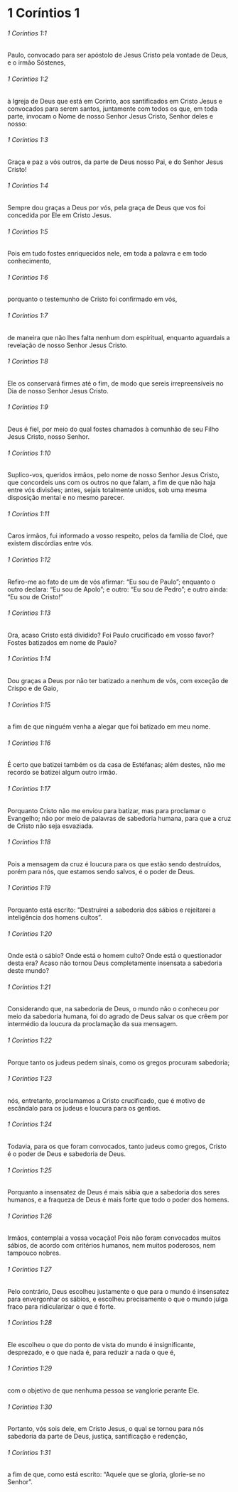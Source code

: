 # 1 Coríntios 1

###### 1 Coríntios 1:1

Paulo, convocado para ser apóstolo de Jesus Cristo pela vontade de Deus, e o irmão Sóstenes,

###### 1 Coríntios 1:2

à Igreja de Deus que está em Corinto, aos santificados em Cristo Jesus e convocados para serem santos, juntamente com todos os que, em toda parte, invocam o Nome de nosso Senhor Jesus Cristo, Senhor deles e nosso:

###### 1 Coríntios 1:3

Graça e paz a vós outros, da parte de Deus nosso Pai, e do Senhor Jesus Cristo!

###### 1 Coríntios 1:4

Sempre dou graças a Deus por vós, pela graça de Deus que vos foi concedida por Ele em Cristo Jesus.

###### 1 Coríntios 1:5

Pois em tudo fostes enriquecidos nele, em toda a palavra e em todo conhecimento,

###### 1 Coríntios 1:6

porquanto o testemunho de Cristo foi confirmado em vós,

###### 1 Coríntios 1:7

de maneira que não lhes falta nenhum dom espiritual, enquanto aguardais a revelação de nosso Senhor Jesus Cristo.

###### 1 Coríntios 1:8

Ele os conservará firmes até o fim, de modo que sereis irrepreensíveis no Dia de nosso Senhor Jesus Cristo.

###### 1 Coríntios 1:9

Deus é fiel, por meio do qual fostes chamados à comunhão de seu Filho Jesus Cristo, nosso Senhor.

###### 1 Coríntios 1:10

Suplico-vos, queridos irmãos, pelo nome de nosso Senhor Jesus Cristo, que concordeis uns com os outros no que falam, a fim de que não haja entre vós divisões; antes, sejais totalmente unidos, sob uma mesma disposição mental e no mesmo parecer.

###### 1 Coríntios 1:11

Caros irmãos, fui informado a vosso respeito, pelos da família de Cloé, que existem discórdias entre vós.

###### 1 Coríntios 1:12

Refiro-me ao fato de um de vós afirmar: “Eu sou de Paulo”; enquanto o outro declara: “Eu sou de Apolo”; e outro: “Eu sou de Pedro”; e outro ainda: “Eu sou de Cristo!”

###### 1 Coríntios 1:13

Ora, acaso Cristo está dividido? Foi Paulo crucificado em vosso favor? Fostes batizados em nome de Paulo?

###### 1 Coríntios 1:14

Dou graças a Deus por não ter batizado a nenhum de vós, com exceção de Crispo e de Gaio,

###### 1 Coríntios 1:15

a fim de que ninguém venha a alegar que foi batizado em meu nome.

###### 1 Coríntios 1:16

É certo que batizei também os da casa de Estéfanas; além destes, não me recordo se batizei algum outro irmão.

###### 1 Coríntios 1:17

Porquanto Cristo não me enviou para batizar, mas para proclamar o Evangelho; não por meio de palavras de sabedoria humana, para que a cruz de Cristo não seja esvaziada.

###### 1 Coríntios 1:18

Pois a mensagem da cruz é loucura para os que estão sendo destruídos, porém para nós, que estamos sendo salvos, é o poder de Deus.

###### 1 Coríntios 1:19

Porquanto está escrito: “Destruirei a sabedoria dos sábios e rejeitarei a inteligência dos homens cultos”.

###### 1 Coríntios 1:20

Onde está o sábio? Onde está o homem culto? Onde está o questionador desta era? Acaso não tornou Deus completamente insensata a sabedoria deste mundo?

###### 1 Coríntios 1:21

Considerando que, na sabedoria de Deus, o mundo não o conheceu por meio da sabedoria humana, foi do agrado de Deus salvar os que crêem por intermédio da loucura da proclamação da sua mensagem.

###### 1 Coríntios 1:22

Porque tanto os judeus pedem sinais, como os gregos procuram sabedoria;

###### 1 Coríntios 1:23

nós, entretanto, proclamamos a Cristo crucificado, que é motivo de escândalo para os judeus e loucura para os gentios.

###### 1 Coríntios 1:24

Todavia, para os que foram convocados, tanto judeus como gregos, Cristo é o poder de Deus e sabedoria de Deus.

###### 1 Coríntios 1:25

Porquanto a insensatez de Deus é mais sábia que a sabedoria dos seres humanos, e a fraqueza de Deus é mais forte que todo o poder dos homens.

###### 1 Coríntios 1:26

Irmãos, contemplai a vossa vocação! Pois não foram convocados muitos sábios, de acordo com critérios humanos, nem muitos poderosos, nem tampouco nobres.

###### 1 Coríntios 1:27

Pelo contrário, Deus escolheu justamente o que para o mundo é insensatez para envergonhar os sábios, e escolheu precisamente o que o mundo julga fraco para ridicularizar o que é forte.

###### 1 Coríntios 1:28

Ele escolheu o que do ponto de vista do mundo é insignificante, desprezado, e o que nada é, para reduzir a nada o que é,

###### 1 Coríntios 1:29

com o objetivo de que nenhuma pessoa se vanglorie perante Ele.

###### 1 Coríntios 1:30

Portanto, vós sois dele, em Cristo Jesus, o qual se tornou para nós sabedoria da parte de Deus, justiça, santificação e redenção,

###### 1 Coríntios 1:31

a fim de que, como está escrito: “Aquele que se gloria, glorie-se no Senhor”.

